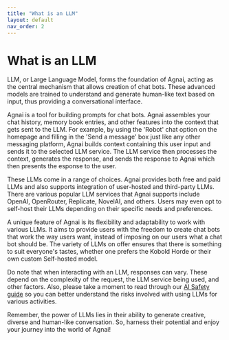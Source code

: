 ```yaml
---
title: "What is an LLM"
layout: default
nav_order: 2
---
```

# What is an LLM

LLM, or Large Language Model, forms the foundation of Agnai, acting as the central mechanism that allows creation of chat bots. These advanced models are trained to understand and generate human-like text based on input, thus providing a conversational interface.

Agnai is a tool for building prompts for chat bots.  Agnai assembles your chat history, memory book entries, and other features into the context that gets sent to the LLM.  For example, by using the 'Robot' chat option on the homepage and filling in the 'Send a message' box just like any other messaging platform, Agnai builds context containing this user input and sends it to the selected LLM service.  The LLM service then processes the context, generates the response, and sends the response to Agnai which then presents the esponse to the user.

These LLMs come in a range of choices. Agnai provides both free and paid LLMs and also supports integration of user-hosted and third-party LLMs. There are various popular LLM services that Agnai supports include OpenAI, OpenRouter, Replicate, NovelAI, and others. Users may even opt to self-host their LLMs depending on their specific needs and preferences.

A unique feature of Agnai is its flexibility and adaptability to work with various LLMs. It aims to provide users with the freedom to create chat bots that work the way users want, instead of imposing on our users what a chat bot should be.  The variety of LLMs on offer ensures that there is something to suit everyone's tastes, whether one prefers the Kobold Horde or their own custom Self-hosted model.

Do note that when interacting with an LLM, responses can vary. These depend on the complexity of the request, the LLM service being used, and other factors.  Also, please take a moment to read through our [AI Safety guide](/docs/ai-safety) so you can better understand the risks involved with using LLMs for various activities.

Remember, the power of LLMs lies in their ability to generate creative, diverse and human-like conversation. So, harness their potential and enjoy your journey into the world of Agnai!
